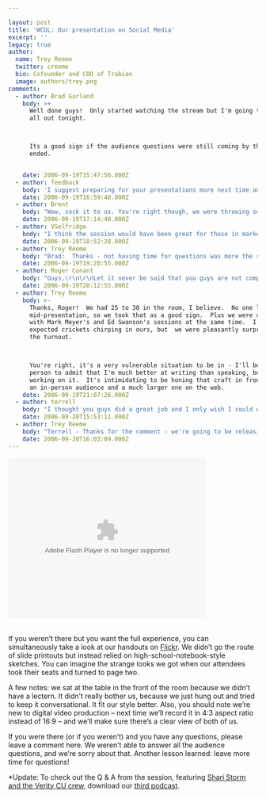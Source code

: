 ```yaml
---

layout: post
title: 'WCUL: Our presentation on Social Media'
excerpt: ''
legacy: true
author:
  name: Trey Reeme
  twitter: creeme
  bio: Cofounder and COO of Trabian
  image: authors/trey.png
comments:
  - author: Brad Garland
    body: >+
      Well done guys!  Only started watching the stream but I'm going to check it
      all out tonight.



      Its a good sign if the audience questions were still coming by the time it
      ended.


    date: 2006-09-19T15:47:56.000Z
  - author: feedback
    body: 'I suggest preparing for your presentations more next time and to loose the arrogant, flip attitudes.  ToastMasters may also be warranted to help reduce the extensive use of non-words, such as "uh."  '
    date: 2006-09-19T16:59:40.000Z
  - author: Brent
    body: "Wow, sock it to us. You're right though, we were throwing some \"uh's\" around left and right. Trey and I have agreed that we'd like to take a public speaking course and clean those out.\r\n\r\nI will say we prepared our hearts out though, to the tune of many 12-hour workdays, so I hope that is at least somewhat apparent.\r\n\r\nAs for the attitude stuff, we tend to be pretty loose. But that's just us - if we dialed up the haughtiness, it wouldn't be authentic. And our message is about being who you are to your audience. Don't confuse \"relaxed\" with \"arrogant.\" We just want everyone to be comfortable.\r\n\r\nAlso, why the anonymity, \"feedback\"?"
    date: 2006-09-19T17:14:40.000Z
  - author: VSelfridge
    body: "I think the session would have been great for those in marketing who haven't been exposed to \"the social web\" - and serves as a good reminder to ALL of us in Marketing about how we need to be authentic in our communications (no trickery) always, but even more so with Gen X and Gen Y! \r\n\r\nIts clear from the research  - and even the general Gen X style of trabian - that these generations are more skeptical of marketing than generations past, and that they're on the look out for the non-authentic! \r\n\r\nI think you guys looked relaxed, and certainly came off as \"subject matter experts.\"  Good job. "
    date: 2006-09-19T18:52:28.000Z
  - author: Trey Reeme
    body: "Brad:  Thanks - not having time for questions was more the result of Brent and me going on and on than anything else.  But what can I say - this presentation was a first for us.\r\n\r\nAnonymous Feedback:  Thanks for watching and leaving a comment.  Again, what can I say - this presentation was a first for us.  \r\n\r\nThe first thing I thought of when I listened to it was, \"Wow. I say 'actually' a lot.  I've got to fix that.\"  That's a big reason why we recorded this - to get better at it.  So you're right, Mr./Ms. Feedback. \r\n\r\nTwo asides - One thing that I didn't mention in the presentation was that if you're going to blog, you've got to have thick skin.  Another thing I wish I'd said: leaving totally anonymous comments is lame.\r\n\r\nV (nope, \"V\" isn't anonymous; I certainly know V) - Thanks for your comments - you know us pretty darn well - well enough to know that the video was authentically us.  I'm happy we passed your test, and it's flattering to be called \"subject matter experts!\"\r\n\r\nFinally, I got an email a few minutes ago that I'll share - \"My first impression as I start to watch your video is the slide transitions.  I’ve been preparing presentations for a big board meeting next week, is that a different presentation app or what’s the trick to making stodgy old power point do that?\"\r\n\r\nThe answer is that I put the presentation together using my Mac and the presentation program Keynote.  It's amazing what that \"cube effect\" does for transitions between slides!  On one of our PCs in the office, we run Open Office, and I hoped their presentation tool would offer something similar, but when I checked I was disappointed.  You could always switch to a Mac :)"
    date: 2006-09-19T19:20:55.000Z
  - author: Roger Conant
    body: "Guys,\r\n\r\nLet it never be said that you guys are not completely transparent and totally VULNERABLE!  How many did you have attending?"
    date: 2006-09-19T20:12:55.000Z
  - author: Trey Reeme
    body: >-
      Thanks, Roger!  We had 25 to 30 in the room, I believe.  No one left
      mid-presentation, so we took that as a good sign.  Plus we were competing
      with Mark Meyer's and Ed Swanson's sessions at the same time.  I almost
      expected crickets chirping in ours, but  we were pleasantly surprised with
      the turnout.



      You're right, it's a very vulnerable situation to be in - I'll be the first
      person to admit that I'm much better at writing than speaking, but I'm
      working on it.  It's intimidating to be honing that craft in front of both
      an in-person audience and a much larger one on the web.
    date: 2006-09-19T21:07:26.000Z
  - author: terrell
    body: "I thought you guys did a great job and I only wish I could explain social media half as well to those who are constantly asking me when the blogging fad is going to be over.\r\n\r\nI enjoyed your laid back style and thought it was refreshing, especially for an industry that can sometimes be a little stuffy and by-the-book.\r\n\r\nShari, Laurel and I will be attending the Blog Business Summit in Seattle in October. You should check it out. We went last year and it was great."
    date: 2006-09-20T15:53:11.000Z
  - author: Trey Reeme
    body: "Terrell - Thanks for the comment - we're going to be releasing the podcast today, so listen for your voice!   \n\nI subscribe to the BBS blog and bought their Publish & Prosper book when it came out a few months back - we hadn't made plans to attend the event, but if we do, we'll let you know!  And if we don't make it there, I'm sure we'll read about it on your blog!"
    date: 2006-09-20T16:03:09.000Z
---
```


<embed style="width:400px; height:326px;" id="VideoPlayback" type="application/x-shockwave-flash" src="http://video.google.com/googleplayer.swf?docId=-7081678836807565085&#38;hl=en"> </embed><br /><br />
<p>If you weren&#8217;t there but you want the full experience, you can simultaneously take a look at our handouts on <a href="http://flickr.com/photos/trabian/246922563/in/set-72157594283138511/">Flickr</a>.  We didn&#8217;t go the route of slide printouts but instead relied on high-school-notebook-style sketches.  You can imagine the strange looks we got when our attendees took their seats and turned to page two.</p>
<p>A few notes: we sat at the table in the front of the room because we didn&#8217;t have a lectern.  It didn&#8217;t really bother us, because we just hung out and tried to keep it conversational.  It fit our style better.  Also, you should note we&#8217;re new to digital video production &#8211; next time we&#8217;ll record it in 4:3 aspect ratio instead of 16:9 &#8211; and we&#8217;ll make sure there&#8217;s a clear view of both of us.</p>
<p>If you were there (or if you weren&#8217;t) and you have any questions, please leave a comment here.  We weren&#8217;t able to answer all the audience questions, and we&#8217;re sorry about that.  Another lesson learned: leave more time for questions!</p>
<p>*Update: To check out the Q &#38; A from the session, featuring <a href="http://www.veritycu.com">Shari Storm and the Verity CU crew</a>, download our <a href="http://opensourcecu.com/articles/2006/09/20/open-source-cu-podcast-issue-3">third podcast</a>.</p>